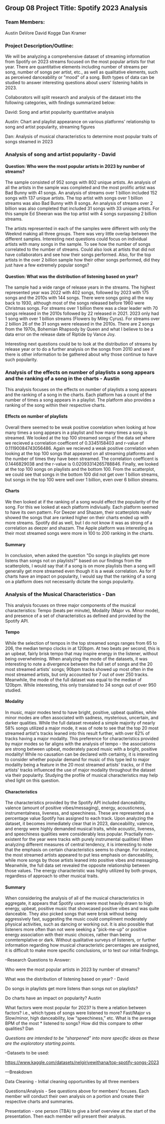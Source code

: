 ## Group 08 Project Title:    Spotify 2023 Analysis

### Team Members:

Austin DeVore
David Kogge
Dan Kramer

### Project Description/Outline:

We will be analyzing a comprehensive dataset of streaming information from Spotify on 2023 streams focused on the most popular artists for that year. There are quantitative elements including number of streams per song, number of songs per artist, etc., as well as qualitative elements, such as perceived danceability or "mood" of a song. Both types of data can be studied to answer interesting questions about users' listening habits in 2023.

Collaborators will split research and analysis of the dataset into the following categories, with findings summarized below:

David: Song and artist popularity quantitative analysis

Austin: Chart and playlist appearance on various platforms' relationship to song and artist popularity, streaming figures

Dan: Analysis of musical characteristics to determine most popular traits of songs steamed in 2023

### Analysis of song and artist popularity - David

#### Question: Who were the most popular artists in 2023 by number of streams?

The sample consisted of 952 songs with 802 unique artists.  An analysis of all the artists in the sample was completed and the most prolific artist was Bad Bunny with 41 songs.  An analysis of streams over 1 billion included 152 songs with 137 unique artists. The top artist with songs over 1 billion streams was also Bad Bunny with 8 songs. An analysis of streams over 2 billion was also completed that included 31 songs with 33 unique artists. For this sample Ed Sheeran was the top artist with 4 songs surpassing 2 billion streams.

The artists represented in each of the samples were different with only the Weeknd making all three groups.  There was very little overlap between the different samples.  Interesting next questions could focus on individual artists with many songs in the sample. To see how the number of songs correlated to the number of streams.  Could also look at artists that did not have collaborators and see how their songs performed.  Also, for the top artists in the over 2 billion sample how their other songs performed, did they just have a few extremely popular songs?  

#### Question: What was the distribution of listening based on year?

The sample had a wide range of release years in the streams.  The highest represented year was 2022 with 402 songs, followed by 2023 with 175 songs and the 2010s with 144 songs.  There were songs going all the way back to 1930, although most of the songs released before 1960 were Christmas songs.  For streams over 1 billion there was a clear leader with 70 songs released in the 2010s followed by 22 released in 2021.  2023 only had 1 song with over 1 billion streams (Flowers by Miley Cyrus).  For streams over 2 billion 26 of the 31 songs were released in the 2010s.  There are 2 songs from the 1970s, Bohemian Rhapsody by Queen and what I believe to be a data error on the release date of Riptide by Vance Joy.  

Interesting next questions could be to look at the distribution of streams by release year or to do a further analysis on the songs from 2010 and see if there is other information to be gathered about why those continue to have such popularity.

### Analysis of the effects on number of playlists a song appears and the ranking of a song in the charts - Austin

This analysis focuses on the effects on number of playlists a song appears and the ranking of a song in the charts.  Each platform has a count of the number of times a song appears in a playlist.  The platform also provides a ranking of the song within their respective charts. 

#### Effects on number of playlists

Overall there seemed to be weak positive coorelation when looking at how many times a song appears in a playlist and how many times a song is streamed.  We looked at the top 100 streamed songs of the data set where we recieved a correlation coefficent of 0.3345158403 and r-value of 0.11190084743056486.  Again we recieved a weak positive correlation when looking at the top 100 songs that appeared on all streaming platforms and the number of times they have been streamed.  The correlation coefficent is 0.1446829038 and the r-value is 0.02093314265788846.  Finally, we looked at the top 100 songs on playlists and the bottom 100.  From the scatterplot, we could see that songs in the bottom 100 did not get over 1 billion streams, but songs in the top 100 were well over 1 billion, even over 6 billion streams. 

#### Charts

We then looked at if the ranking of a song would effect the popularity of the song.  For this we looked at each platform indiviually.  Each platform seemed to have its own pattern.  For Deezer and Shazam, their scatterplots really showed the songs that are ranked higher on their charts ended up with more streams.  Spotify did as well, but I do not know it was as strong of a correlation as deezer and shazam.  The Apple platform was interesting as their most streamed songs were more in 100 to 200 ranking in the charts.  

#### Summary

In conclusion, when asked the question "Do songs in playlists get more listens than songs not on playlists?" based on our findings from the scatterplots, I would say that if a song is on more playlists then a song will generally get more streamed even though it is a weak correlation. As for if charts have an impact on popularity, I would say that the ranking of a song on a platform does not necessarily dictate the songs popularity.  

### Analysis of the Musical Characteristics - Dan

This analysis focuses on three major components of the musical characteristics: Tempo (beats per minute), Modality (Major vs. Minor mode), and presence of a set of characteristics as defined and provided by the Spotify API. 

#### Tempo

While the selection of tempos in the top streamed songs ranges from 65 to 206, the median tempo clocks in at 120bpm. At two beats per second, this is an upbeat, fairly brisk tempo that may inspire energy in the listener, without being overwhelming. When analyzing the mode of the datasets, it was interesting to note a divergence between the full set of songs and the 20 most streamed artists' songs; 90bpm tracks showed up most often in the most streamed artists, but only accounted for 7 out of over 250 tracks. Meanwhile, the mode of the full dataset was equal to the median of 120bpm. While interesting, this only translated to 34 songs out of over 950 studied.

#### Modality

In music, major modes tend to have bright, positive, upbeat qualities, while minor modes are often associated with sadness, mysterious, uncertain, and darker qualities. While the full dataset revealed a simple majority of nearly 58% songs utilized a major mode, it was of note to see that the top 20 most streamed artist's tracks leaned into this result further, with over 62% of tracks having a major modality. This preference for characteristics provided by major modes so far aligns with the analysis of tempo - the associations are strong between upbeat, moderately paced music with a bright, positive modality! While no causation can be declared with certainty, it is interesting to consider whether popular demand for music of this type led to major modality being a feature in the 20 most streamed artists' tracks, or if the artists' tracks influenced the use of major modality throughout the dataset via their popularity. Studying the profile of musical characteristics may help shed light on this question.

#### Characteristics

The characteristics provided by the Spotify API included danceability, valence (amount of positive vibes/messaging), energy, acousticness, instrumentalness, liveness, and speechiness. These are represented as a percentage value Spotify has assigned to each track. Upon analyzing the dataset, it becomes immediately clear that in 2023, danceability, valence, and energy were highly demanded musical traits, while acoustic, liveness, and speechiness qualities were considerably less popular. Practially non-existent for the year were tracks with purely instrumental qualities! When analyzing different measures of central tendency, it is interesting to note that the emphasis on certain characteristics seems to change. For instance, the most streamed artists appeared to put less emphasis on danceability, while more songs by those artists leaned into positive vibes and messaging. Meanwhile, the full data set revealed the opposite relationship between those values. The energy characteristic was highly utilized by both groups, regardless of approach to other musical traits.

#### Summary

When considering the analysis of all of the musical characteristics in aggregate, it appears that Spotify users were most heavily drawn to high energy, upbeat, positive music that showcased positive vibes and was quite danceable. They also picked songs that were brisk without being aggressively fast, suggesting the music could compliment moderately physical activities, such as dancing or working out. It is also possible that listeners more often than not were seeking a "pick-me-up" or positive energy association with their music choices, rather than being conmtemplative or dark. Without qualitative surveys of listeners, or further information regarding how musical characteristic percentages are assigned, it is difficult to make more specific conclusions, or to test our initial findings. 




–Research Questions to Answer:

Who were the most popular artists in 2023 by number of streams?

What was the distribution of listening based on year? - David

Do songs in playlists get more listens than songs not on playlists?

Do charts have an impact on popularity? Austin 

 What factors were most popular for 2023? Is there a relation between factors?
i.e., which types of songs were listened to more? Fast/Major vs Slow/minor, high danceability, low “speechiness,” etc. What is the average BPM of the most *
listened to songs? How did this compare to other qualities? Dan

*Questions are intended to be “sharpened” into more specific ideas as these are the exploratory starting points.*


–Datasets to be used:

https://www.kaggle.com/datasets/nelgiriyewithana/top-spotify-songs-2023

—Breakdown 

Data Cleaning - Initial cleaning opportunities by all three members

Questions/Analysis - See questions above for members' focuses. Each member will conduct their own analysis on a portion and create their respective charts and summaries.

Presentation - one person (TBA) to give a brief overview at the start of the presentation. Then each member will present their analysis.
